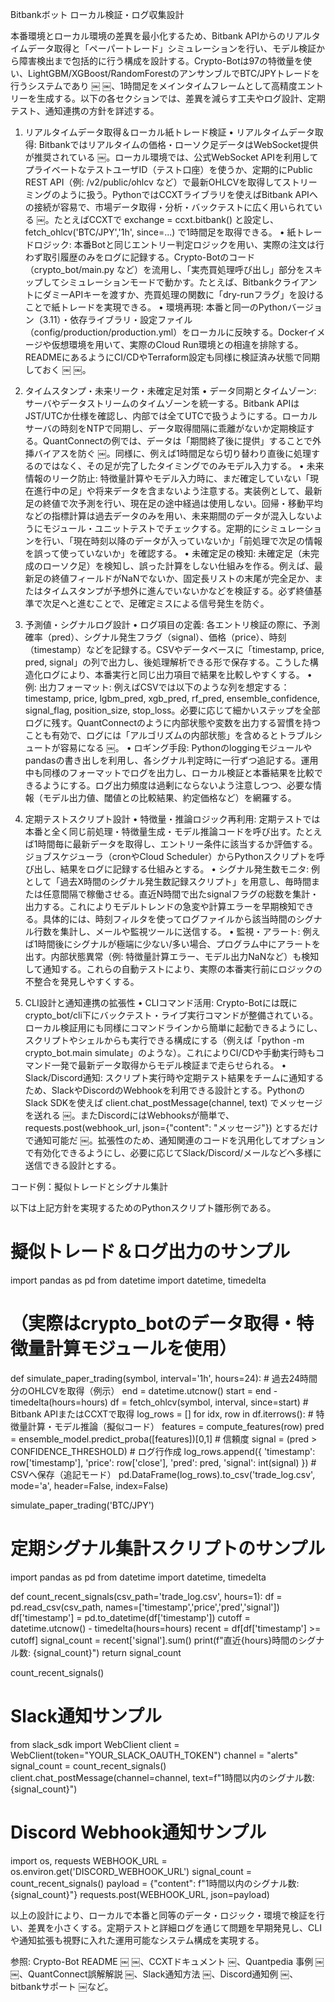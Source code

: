 Bitbankボット ローカル検証・ログ収集設計

本番環境とローカル環境の差異を最小化するため、Bitbank APIからのリアルタイムデータ取得と「ペーパートレード」シミュレーションを行い、モデル検証から障害検出まで包括的に行う構成を設計する。Crypto-Botは97の特徴量を使い、LightGBM/XGBoost/RandomForestのアンサンブルでBTC/JPYトレードを行うシステムであり ￼ ￼、1時間足をメインタイムフレームとして高精度エントリーを生成する。以下の各セクションでは、差異を減らす工夫やログ設計、定期テスト、通知連携の方針を詳述する。

1. リアルタイムデータ取得＆ローカル紙トレード検証
	•	リアルタイムデータ取得: Bitbankではリアルタイムの価格・ローソク足データはWebSocket提供が推奨されている ￼。ローカル環境では、公式WebSocket APIを利用してプライベートなテストユーザID（テスト口座）を使うか、定期的にPublic REST API（例: /v2/public/ohlcv など）で最新OHLCVを取得してストリーミングのように扱う。PythonではCCXTライブラリを使えばBitbank APIへの接続が容易で、市場データ取得・分析・バックテストに広く用いられている ￼。たとえばCCXTで exchange = ccxt.bitbank() と設定し、fetch_ohlcv('BTC/JPY','1h', since=...) で1時間足を取得できる。
	•	紙トレードロジック: 本番Botと同じエントリー判定ロジックを用い、実際の注文は行わず取引履歴のみをログに記録する。Crypto-Botのコード（crypto_bot/main.py など）を流用し、「実売買処理呼び出し」部分をスキップしてシミュレーションモードで動かす。たとえば、BitbankクライアントにダミーAPIキーを渡すか、売買処理の関数に「dry-runフラグ」を設けることで紙トレードを実現できる。
	•	環境再現: 本番と同一のPythonバージョン（3.11）・依存ライブラリ・設定ファイル（config/production/production.yml）をローカルに反映する。Dockerイメージや仮想環境を用いて、実際のCloud Run環境との相違を排除する。READMEにあるようにCI/CDやTerraform設定も同様に検証済み状態で同期しておく ￼ ￼。

2. タイムスタンプ・未来リーク・未確定足対策
	•	データ同期とタイムゾーン: サーバやデータストリームのタイムゾーンを統一する。Bitbank APIはJST/UTCか仕様を確認し、内部では全てUTCで扱うようにする。ローカルサーバの時刻をNTPで同期し、データ取得間隔に乖離がないか定期検証する。QuantConnectの例では、データは「期間終了後に提供」することで外挿バイアスを防ぐ ￼。同様に、例えば1時間足なら切り替わり直後に処理するのではなく、その足が完了したタイミングでのみモデル入力する。
	•	未来情報のリーク防止: 特徴量計算やモデル入力時に、まだ確定していない「現在進行中の足」や将来データを含まないよう注意する。実装例として、最新足の終値で次予測を行い、現在足の途中経過は使用しない。回帰・移動平均などの指標計算は過去データのみを用い、未来期間のデータが混入しないようにモジュール・ユニットテストでチェックする。定期的にシミュレーションを行い、「現在時刻以降のデータが入っていないか」「前処理で次足の情報を誤って使っていないか」を確認する。
	•	未確定足の検知: 未確定足（未完成のローソク足）を検知し、誤った計算をしない仕組みを作る。例えば、最新足の終値フィールドがNaNでないか、固定長リストの末尾が完全足か、またはタイムスタンプが予想外に進んでいないかなどを検証する。必ず終値基準で次足へと進むことで、足確定ミスによる信号発生を防ぐ。

3. 予測値・シグナルログ設計
	•	ログ項目の定義: 各エントリ検証の際に、予測確率（pred）、シグナル発生フラグ（signal）、価格（price）、時刻（timestamp）などを記録する。CSVやデータベースに「timestamp, price, pred, signal」の列で出力し、後処理解析できる形で保存する。こうした構造化ログにより、本番実行と同じ出力項目で結果を比較しやすくする。
	•	例: 出力フォーマット: 例えばCSVでは以下のような列を想定する：timestamp, price, lgbm_pred, xgb_pred, rf_pred, ensemble_confidence, signal_flag, position_size, stop_loss。必要に応じて細かいステップを全部ログに残す。QuantConnectのように内部状態や変数を出力する習慣を持つことも有効で、ログには「アルゴリズムの内部状態」を含めるとトラブルシュートが容易になる ￼。
	•	ロギング手段: Pythonのloggingモジュールやpandasの書き出しを利用し、各シグナル判定時に一行ずつ追記する。運用中も同様のフォーマットでログを出力し、ローカル検証と本番結果を比較できるようにする。ログ出力頻度は過剰にならないよう注意しつつ、必要な情報（モデル出力値、閾値との比較結果、約定価格など）を網羅する。

4. 定期テストスクリプト設計
	•	特徴量・推論ロジック再利用: 定期テストでは本番と全く同じ前処理・特徴量生成・モデル推論コードを呼び出す。たとえば1時間毎に最新データを取得し、エントリー条件に該当するか評価する。ジョブスケジューラ（cronやCloud Scheduler）からPythonスクリプトを呼び出し、結果をログに記録する仕組みとする。
	•	シグナル発生数モニタ: 例として「過去X時間のシグナル発生数記録スクリプト」を用意し、毎時間または任意間隔で稼働させる。直近N時間で出たsignalフラグの総数を集計・出力する。これによりモデルトレンドの急変や計算エラーを早期検知できる。具体的には、時刻フィルタを使ってログファイルから該当時間のシグナル行数を集計し、メールや監視ツールに送信する。
	•	監視・アラート: 例えば1時間後にシグナルが極端に少ない/多い場合、プログラム中にアラートを出す。内部状態異常（例: 特徴量計算エラー、モデル出力NaNなど）も検知して通知する。これらの自動テストにより、実際の本番実行前にロジックの不整合を発見しやすくする。

5. CLI設計と通知連携の拡張性
	•	CLIコマンド活用: Crypto-Botには既にcrypto_bot/cli下にバックテスト・ライブ実行コマンドが整備されている。ローカル検証用にも同様にコマンドラインから簡単に起動できるようにし、スクリプトやシェルからも実行できる構成にする（例えば「python -m crypto_bot.main simulate」のような）。これによりCI/CDや手動実行時もコマンド一発で最新データ取得からモデル検証まで走らせられる。
	•	Slack/Discord通知: スクリプト実行時や定期テスト結果をチームに通知するため、SlackやDiscordのWebhookを利用できる設計とする。PythonのSlack SDKを使えば client.chat_postMessage(channel, text) でメッセージを送れる ￼。またDiscordにはWebhooksが簡単で、requests.post(webhook_url, json={"content": "メッセージ"}) とするだけで通知可能だ ￼。拡張性のため、通知関連のコードを汎用化してオプションで有効化できるようにし、必要に応じてSlack/Discord/メールなどへ多様に送信できる設計とする。

コード例：擬似トレードとシグナル集計

以下は上記方針を実現するためのPythonスクリプト雛形例である。

# 擬似トレード＆ログ出力のサンプル
import pandas as pd
from datetime import datetime, timedelta
# （実際はcrypto_botのデータ取得・特徴量計算モジュールを使用）
def simulate_paper_trading(symbol, interval='1h', hours=24):
    # 過去24時間分のOHLCVを取得（例示）
    end = datetime.utcnow()
    start = end - timedelta(hours=hours)
    df = fetch_ohlcv(symbol, interval, since=start)  # Bitbank APIまたはCCXTで取得
    log_rows = []
    for idx, row in df.iterrows():
        # 特徴量計算・モデル推論（擬似コード）
        features = compute_features(row)
        pred = ensemble_model.predict_proba([features])[0,1]  # 信頼度
        signal = (pred > CONFIDENCE_THRESHOLD)
        # ログ行作成
        log_rows.append({
            'timestamp': row['timestamp'],
            'price': row['close'],
            'pred': pred,
            'signal': int(signal)
        })
    # CSVへ保存（追記モード）
    pd.DataFrame(log_rows).to_csv('trade_log.csv', mode='a', header=False, index=False)

simulate_paper_trading('BTC/JPY')

# 定期シグナル集計スクリプトのサンプル
import pandas as pd
from datetime import datetime, timedelta

def count_recent_signals(csv_path='trade_log.csv', hours=1):
    df = pd.read_csv(csv_path, names=['timestamp','price','pred','signal'])
    df['timestamp'] = pd.to_datetime(df['timestamp'])
    cutoff = datetime.utcnow() - timedelta(hours=hours)
    recent = df[df['timestamp'] >= cutoff]
    signal_count = recent['signal'].sum()
    print(f"直近{hours}時間のシグナル数: {signal_count}")
    return signal_count

count_recent_signals()

# Slack通知サンプル
from slack_sdk import WebClient
client = WebClient(token="YOUR_SLACK_OAUTH_TOKEN")
channel = "alerts"
signal_count = count_recent_signals()
client.chat_postMessage(channel=channel, text=f"1時間以内のシグナル数: {signal_count}")

# Discord Webhook通知サンプル
import os, requests
WEBHOOK_URL = os.environ.get('DISCORD_WEBHOOK_URL')
signal_count = count_recent_signals()
payload = {"content": f"1時間以内のシグナル数: {signal_count}"}
requests.post(WEBHOOK_URL, json=payload)

以上の設計により、ローカルで本番と同等のデータ・ロジック・環境で検証を行い、差異を小さくする。定期テストと詳細ログを通じて問題を早期発見し、CLIや通知拡張も視野に入れた運用可能なシステム構成を実現する。

参照: Crypto-Bot README ￼ ￼、CCXTドキュメント ￼、Quantpedia 事例 ￼ ￼、QuantConnect誤解解説 ￼、Slack通知方法 ￼、Discord通知例 ￼、bitbankサポート ￼など。